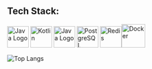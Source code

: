 ## Tech Stack: 

<img src="https://www.svgrepo.com/show/452234/java.svg" alt="Java Logo" width="50"  title="Java" > <img src="https://www.svgrepo.com/show/373728/kotlin.svg" alt="Kotlin" title="Kotlin" width="50"> <img src="https://www.svgrepo.com/show/376350/spring.svg" alt="Java Logo" width="50"  title="Spring" >  <img src="https://www.svgrepo.com/show/354200/postgresql.svg" alt="PostgreSQL" title="PostgreSQL" width="50"> <img src="https://www.svgrepo.com/show/354272/redis.svg" alt="Redis" title="Redis" width="50"><img src="https://www.svgrepo.com/show/373557/docker2.svg" title="Docker" alt="Docker" width="55">



![Top Langs](https://github-readme-stats.vercel.app/api/top-langs/?username=LexterLab&size_weight=0.5&count_weight=0.5&theme=dracula&layout=compact&hide=Batchfile,CMake,CSS,HTML,Dockerfile,Shell,PLpgSQL)
